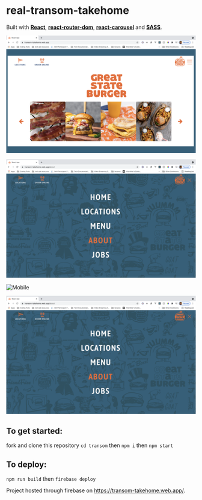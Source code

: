 # real-transom-takehome
Built with <b><a href="https://reactjs.org/">React</a></b>, <b><a href="https://reactrouter.com/web/guides/quick-start">react-router-dom</a></b>, <b><a href="https://reactrouter.com/web/guides/quick-start">react-carousel</a></b> and <b><a href="https://sass-lang.com/">SASS</a></b>.



![Homescreen](homescreen.png "Homepage")

![Menu](menu.png "menu")


![Mobile](mobile-homescreen.png "Mobile view")


![Mobile-menu](menu.png "Mobile menu")

## To get started:

fork and clone this repository
`cd transom`
then 
`npm i`
 then
 `npm start`

## To deploy:
`npm run build` then `firebase deploy`

Project hosted through firebase on https://transom-takehome.web.app/.


